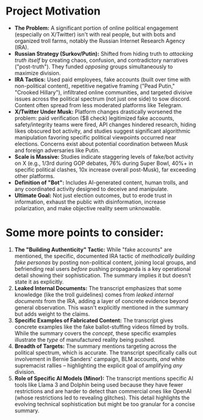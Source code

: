 # Project Motivation

*   **The Problem:** A significant portion of online political engagement (especially on X/Twitter) isn't with real people, but with bots and organized troll farms, notably the Russian Internet Research Agency (IRA).
*   **Russian Strategy (Surkov/Putin):** Shifted from hiding truth to *attacking truth itself* by creating chaos, confusion, and contradictory narratives ("post-truth"). They funded *opposing* groups simultaneously to maximize division.
*   **IRA Tactics:** Used paid employees, fake accounts (built over time with non-political content), repetitive negative framing ("Pead Putin," "Crooked Hillary"), infiltrated online communities, and targeted divisive issues across the political spectrum (not just one side) to sow discord. Content often spread from less moderated platforms like Telegram.
*   **X/Twitter Under Musk:** Platform changes drastically worsened the problem: paid verification ($8 check) legitimized fake accounts, safety/integrity teams were fired, API changes hindered research, hiding likes obscured bot activity, and studies suggest significant algorithmic manipulation favoring specific political viewpoints occurred near elections. Concerns exist about potential coordination between Musk and foreign adversaries like Putin.
*   **Scale is Massive:** Studies indicate staggering levels of fake/bot activity on X (e.g., 1/3rd during GOP debates, 76% during Super Bowl, 40%+ in specific political clashes, 10x increase overall post-Musk), far exceeding other platforms.
*   **Definition of "Bot":** Includes AI-generated content, human trolls, and any coordinated activity designed to deceive and manipulate.
*   **Ultimate Goal:** Not just election outcomes, but to erode trust in information, exhaust the public with disinformation, increase polarization, and make objective reality seem unknowable.

# Some more points to consider:

1.  **The "Building Authenticity" Tactic:** While "fake accounts" are mentioned, the specific, documented IRA tactic of *methodically building fake personas* by posting non-political content, joining local groups, and befriending real users *before* pushing propaganda is a key operational detail showing their sophistication. The summary implies it but doesn't state it as explicitly.
2.  **Leaked Internal Documents:** The transcript emphasizes that some knowledge (like the troll guidelines) comes from *leaked internal documents* from the IRA, adding a layer of concrete evidence beyond general observation. This wasn't explicitly mentioned in the summary but adds weight to the claims.
3.  **Specific Examples of Fabricated Content:** The transcript gives concrete examples like the fake ballot-stuffing videos filmed by trolls. While the summary covers the *concept*, these specific examples illustrate the *type* of manufactured reality being pushed.
4.  **Breadth of Targets:** The summary mentions targeting across the political spectrum, which is accurate. The transcript specifically calls out involvement in Bernie Sanders' campaign, BLM accounts, *and* white supremacist rallies – highlighting the explicit goal of amplifying *any* division.
5.  **Role of Specific AI Models (Minor):** The transcript mentions specific AI tools like Llama 3 and Dolphin being used because they have fewer restrictions and are harder to detect than commercial ones like OpenAI (whose restrictions led to revealing glitches). This detail highlights the evolving technical sophistication but might be too granular for a concise summary.